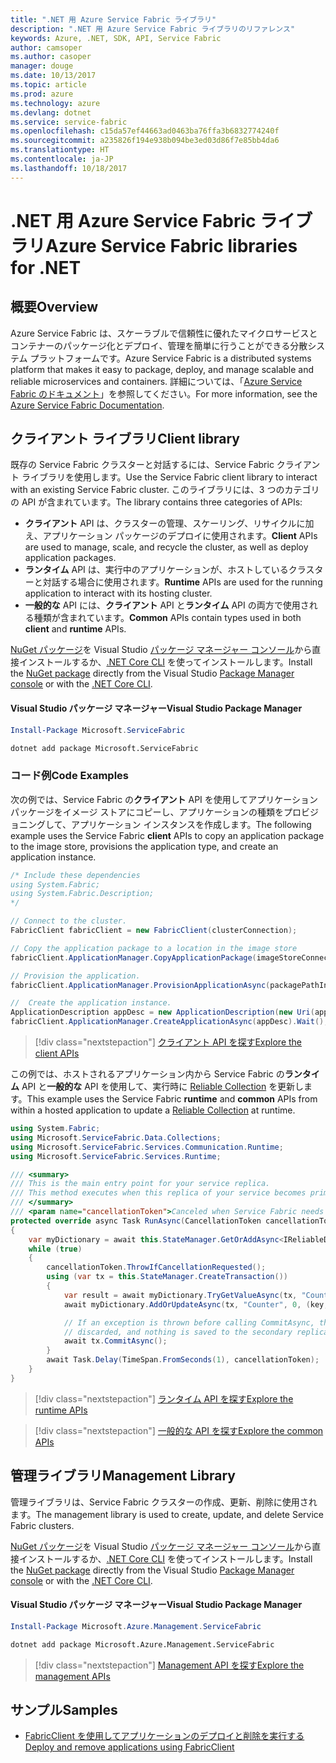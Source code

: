 ```yaml
---
title: ".NET 用 Azure Service Fabric ライブラリ"
description: ".NET 用 Azure Service Fabric ライブラリのリファレンス"
keywords: Azure, .NET, SDK, API, Service Fabric
author: camsoper
ms.author: casoper
manager: douge
ms.date: 10/13/2017
ms.topic: article
ms.prod: azure
ms.technology: azure
ms.devlang: dotnet
ms.service: service-fabric
ms.openlocfilehash: c15da57ef44663ad0463ba76ffa3b6832774240f
ms.sourcegitcommit: a235826f194e938b094be3ed03d86f7e85bb4da6
ms.translationtype: HT
ms.contentlocale: ja-JP
ms.lasthandoff: 10/18/2017
---
```

# <a name="azure-service-fabric-libraries-for-net"></a><span data-ttu-id="c6499-104">.NET 用 Azure Service Fabric ライブラリ</span><span class="sxs-lookup"><span data-stu-id="c6499-104">Azure Service Fabric libraries for .NET</span></span>

## <a name="overview"></a><span data-ttu-id="c6499-105">概要</span><span class="sxs-lookup"><span data-stu-id="c6499-105">Overview</span></span>

<span data-ttu-id="c6499-106">Azure Service Fabric は、スケーラブルで信頼性に優れたマイクロサービスとコンテナーのパッケージ化とデプロイ、管理を簡単に行うことができる分散システム プラットフォームです。</span><span class="sxs-lookup"><span data-stu-id="c6499-106">Azure Service Fabric is a distributed systems platform that makes it easy to package, deploy, and manage scalable and reliable microservices and containers.</span></span>  <span data-ttu-id="c6499-107">詳細については、「[Azure Service Fabric のドキュメント](/azure/service-fabric/)」を参照してください。</span><span class="sxs-lookup"><span data-stu-id="c6499-107">For more information, see the [Azure Service Fabric Documentation](/azure/service-fabric/).</span></span>

## <a name="client-library"></a><span data-ttu-id="c6499-108">クライアント ライブラリ</span><span class="sxs-lookup"><span data-stu-id="c6499-108">Client library</span></span>

<span data-ttu-id="c6499-109">既存の Service Fabric クラスターと対話するには、Service Fabric クライアント ライブラリを使用します。</span><span class="sxs-lookup"><span data-stu-id="c6499-109">Use the Service Fabric client library to interact with an existing Service Fabric cluster.</span></span>  <span data-ttu-id="c6499-110">このライブラリには、3 つのカテゴリの API が含まれています。</span><span class="sxs-lookup"><span data-stu-id="c6499-110">The library contains three categories of APIs:</span></span>

* <span data-ttu-id="c6499-111">**クライアント** API は、クラスターの管理、スケーリング、リサイクルに加え、アプリケーション パッケージのデプロイに使用されます。</span><span class="sxs-lookup"><span data-stu-id="c6499-111">**Client** APIs are used to manage, scale, and recycle the cluster, as well as deploy application packages.</span></span>
* <span data-ttu-id="c6499-112">**ランタイム** API は、実行中のアプリケーションが、ホストしているクラスターと対話する場合に使用されます。</span><span class="sxs-lookup"><span data-stu-id="c6499-112">**Runtime** APIs are used for the running application to interact with its hosting cluster.</span></span>
* <span data-ttu-id="c6499-113">**一般的な** API には、**クライアント** API と**ランタイム** API の両方で使用される種類が含まれています。</span><span class="sxs-lookup"><span data-stu-id="c6499-113">**Common** APIs contain types used in both **client** and **runtime** APIs.</span></span>

<span data-ttu-id="c6499-114">[NuGet パッケージ](https://www.nuget.org/packages/Microsoft.ServiceFabric)を Visual Studio [パッケージ マネージャー コンソール][PackageManager]から直接インストールするか、[.NET Core CLI][DotNetCLI] を使ってインストールします。</span><span class="sxs-lookup"><span data-stu-id="c6499-114">Install the [NuGet package](https://www.nuget.org/packages/Microsoft.ServiceFabric) directly from the Visual Studio [Package Manager console][PackageManager] or with the [.NET Core CLI][DotNetCLI].</span></span>

#### <a name="visual-studio-package-manager"></a><span data-ttu-id="c6499-115">Visual Studio パッケージ マネージャー</span><span class="sxs-lookup"><span data-stu-id="c6499-115">Visual Studio Package Manager</span></span>

```powershell
Install-Package Microsoft.ServiceFabric
```

```bash
dotnet add package Microsoft.ServiceFabric
```

### <a name="code-examples"></a><span data-ttu-id="c6499-116">コード例</span><span class="sxs-lookup"><span data-stu-id="c6499-116">Code Examples</span></span>

<span data-ttu-id="c6499-117">次の例では、Service Fabric の**クライアント** API を使用してアプリケーション パッケージをイメージ ストアにコピーし、アプリケーションの種類をプロビジョニングして、アプリケーション インスタンスを作成します。</span><span class="sxs-lookup"><span data-stu-id="c6499-117">The following example uses the Service Fabric **client** APIs to copy an application package to the image store, provisions the application type, and create an application instance.</span></span>

```csharp
/* Include these dependencies
using System.Fabric;
using System.Fabric.Description;
*/

// Connect to the cluster.
FabricClient fabricClient = new FabricClient(clusterConnection);

// Copy the application package to a location in the image store
fabricClient.ApplicationManager.CopyApplicationPackage(imageStoreConnectionString, packagePath, packagePathInImageStore);

// Provision the application.
fabricClient.ApplicationManager.ProvisionApplicationAsync(packagePathInImageStore).Wait();

//  Create the application instance.
ApplicationDescription appDesc = new ApplicationDescription(new Uri(appName), appType, appVersion);
fabricClient.ApplicationManager.CreateApplicationAsync(appDesc).Wait();
```

> [!div class="nextstepaction"]
> [<span data-ttu-id="c6499-118">クライアント API を探す</span><span class="sxs-lookup"><span data-stu-id="c6499-118">Explore the client APIs</span></span>](/dotnet/api/overview/azure/servicefabric/client)

<span data-ttu-id="c6499-119">この例では、ホストされるアプリケーション内から Service Fabric の**ランタイム** API と**一般的な** API を使用して、実行時に [Reliable Collection](/azure/service-fabric/service-fabric-reliable-services-reliable-collections) を更新します。</span><span class="sxs-lookup"><span data-stu-id="c6499-119">This example uses the Service Fabric **runtime** and **common** APIs from within a hosted application to update a [Reliable Collection](/azure/service-fabric/service-fabric-reliable-services-reliable-collections) at runtime.</span></span>

```csharp
using System.Fabric;
using Microsoft.ServiceFabric.Data.Collections;
using Microsoft.ServiceFabric.Services.Communication.Runtime;
using Microsoft.ServiceFabric.Services.Runtime;

/// <summary>
/// This is the main entry point for your service replica.
/// This method executes when this replica of your service becomes primary and has write status.
/// </summary>
/// <param name="cancellationToken">Canceled when Service Fabric needs to shut down this service replica.</param>
protected override async Task RunAsync(CancellationToken cancellationToken)
{
    var myDictionary = await this.StateManager.GetOrAddAsync<IReliableDictionary<string, long>>("myDictionary");
    while (true)
    {
        cancellationToken.ThrowIfCancellationRequested();
        using (var tx = this.StateManager.CreateTransaction())
        {
            var result = await myDictionary.TryGetValueAsync(tx, "Counter");
            await myDictionary.AddOrUpdateAsync(tx, "Counter", 0, (key, value) => ++value);

            // If an exception is thrown before calling CommitAsync, the transaction aborts, all changes are
            // discarded, and nothing is saved to the secondary replicas.
            await tx.CommitAsync();
        }
        await Task.Delay(TimeSpan.FromSeconds(1), cancellationToken);
    }
}
```

> [!div class="nextstepaction"]
> [<span data-ttu-id="c6499-120">ランタイム API を探す</span><span class="sxs-lookup"><span data-stu-id="c6499-120">Explore the runtime APIs</span></span>](/dotnet/api/overview/azure/servicefabric/runtime)

> [!div class="nextstepaction"]
> [<span data-ttu-id="c6499-121">一般的な API を探す</span><span class="sxs-lookup"><span data-stu-id="c6499-121">Explore the common APIs</span></span>](/dotnet/api/overview/azure/servicefabric/common)

## <a name="management-library"></a><span data-ttu-id="c6499-122">管理ライブラリ</span><span class="sxs-lookup"><span data-stu-id="c6499-122">Management Library</span></span>

<span data-ttu-id="c6499-123">管理ライブラリは、Service Fabric クラスターの作成、更新、削除に使用されます。</span><span class="sxs-lookup"><span data-stu-id="c6499-123">The management library is used to create, update, and delete Service Fabric clusters.</span></span>

<span data-ttu-id="c6499-124">[NuGet パッケージ](https://www.nuget.org/packages/Microsoft.Azure.Management.ServiceFabric)を Visual Studio [パッケージ マネージャー コンソール][PackageManager]から直接インストールするか、[.NET Core CLI][DotNetCLI] を使ってインストールします。</span><span class="sxs-lookup"><span data-stu-id="c6499-124">Install the [NuGet package](https://www.nuget.org/packages/Microsoft.Azure.Management.ServiceFabric) directly from the Visual Studio [Package Manager console][PackageManager] or with the [.NET Core CLI][DotNetCLI].</span></span>

#### <a name="visual-studio-package-manager"></a><span data-ttu-id="c6499-125">Visual Studio パッケージ マネージャー</span><span class="sxs-lookup"><span data-stu-id="c6499-125">Visual Studio Package Manager</span></span>

```powershell
Install-Package Microsoft.Azure.Management.ServiceFabric
```

```bash
dotnet add package Microsoft.Azure.Management.ServiceFabric
```

> [!div class="nextstepaction"]
> [<span data-ttu-id="c6499-126">Management API を探す</span><span class="sxs-lookup"><span data-stu-id="c6499-126">Explore the management APIs</span></span>](/dotnet/api/overview/azure/servicefabric/management)

## <a name="samples"></a><span data-ttu-id="c6499-127">サンプル</span><span class="sxs-lookup"><span data-stu-id="c6499-127">Samples</span></span>

* [<span data-ttu-id="c6499-128">FabricClient を使用してアプリケーションのデプロイと削除を実行する</span><span class="sxs-lookup"><span data-stu-id="c6499-128">Deploy and remove applications using FabricClient</span></span>](https://docs.microsoft.com/en-us/azure/service-fabric/service-fabric-deploy-remove-applications-fabricclient)

[PackageManager]: https://docs.microsoft.com/nuget/tools/package-manager-console
[DotNetCLI]: https://docs.microsoft.com/en-us/dotnet/core/tools/dotnet-add-package
